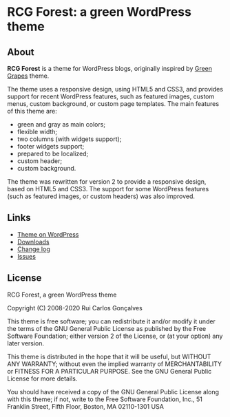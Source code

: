 # RCG Forest: a green WordPress theme

## About
**RCG Forest** is a theme for WordPress blogs, originally inspired by [Green Grapes](http://themes.rock-kitty.net/green-grapes/) theme.

The theme uses a responsive design, using HTML5 and CSS3, and provides support for recent WordPress features, such as featured images, custom menus, custom background, or custom page templates.
The main features of this theme are:
- green and gray as main colors;
- flexible width;
- two columns (with widgets support);
- footer widgets support;
- prepared to be localized;
- custom header;
- custom background.

The theme was rewritten for version 2 to provide a responsive design, based on HTML5 and CSS3. The support for some WordPress features (such as featured images, or custom headers) was also improved.


## Links
* [Theme on WordPress](https://wordpress.org/themes/rcg-forest/)
* [Downloads](https://github.com/rcgoncalves/rcg-forest/releases/latest)
* [Change log](https://github.com/rcgoncalves/rcg-forest/blob/master/CHANGELOG.md)
* [Issues](https://github.com/rcgoncalves/rcg-forest/issues)


## License
RCG Forest, a green WordPress theme

Copyright (C) 2008-2020 Rui Carlos Gonçalves

This theme is free software; you can redistribute it and/or modify it under the terms of the GNU General Public License as published by the Free Software Foundation; either version 2 of the License, or (at your option) any later version.

This theme is distributed in the hope that it will be useful, but WITHOUT ANY WARRANTY; without even the implied warranty of MERCHANTABILITY or FITNESS FOR A PARTICULAR PURPOSE.
See the GNU General Public License for more details.

You should have received a copy of the GNU General Public License along with this theme; if not, write to the Free Software Foundation, Inc., 51 Franklin Street, Fifth Floor, Boston, MA 02110-1301  USA

